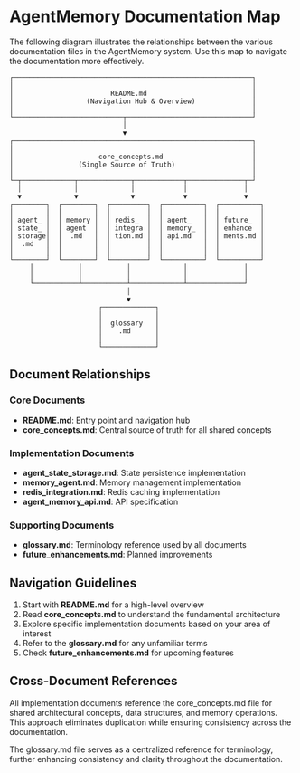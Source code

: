 # **AgentMemory Documentation Map**

The following diagram illustrates the relationships between the various documentation files in the AgentMemory system. Use this map to navigate the documentation more effectively.

```
┌───────────────────────────────────────────────────────────┐
│                                                           │
│                        README.md                          │
│                  (Navigation Hub & Overview)              │
│                                                           │
└───────────────────────────┬───────────────────────────────┘
                            │
                            ▼
┌───────────────────────────────────────────────────────────┐
│                                                           │
│                     core_concepts.md                      │
│                (Single Source of Truth)                   │
│                                                           │
└─┬─────────────┬─────────────┬────────────┬──────────────┬─┘
  │             │             │            │              │
  ▼             ▼             ▼            ▼              ▼
┌────────┐  ┌────────┐  ┌─────────┐  ┌──────────┐  ┌──────────┐
│        │  │        │  │         │  │          │  │          │
│ agent_ │  │ memory │  │ redis_  │  │ agent_   │  │ future_  │
│ state_ │  │ agent  │  │ integra │  │ memory_  │  │ enhance  │
│ storage│  │  .md   │  │ tion.md │  │ api.md   │  │ ments.md │
│  .md   │  │        │  │         │  │          │  │          │
│        │  │        │  │         │  │          │  │          │
└────────┘  └────────┘  └─────────┘  └──────────┘  └──────────┘
     │           │           │             │              │
     │           │           │             │              │
     └───────────┴───────────┴─────────────┴──────────────┘
                             │
                             ▼
                      ┌─────────────┐
                      │             │
                      │  glossary   │
                      │    .md      │
                      │             │
                      └─────────────┘
```

## **Document Relationships**

### **Core Documents**

- **README.md**: Entry point and navigation hub
- **core_concepts.md**: Central source of truth for all shared concepts

### **Implementation Documents**

- **agent_state_storage.md**: State persistence implementation
- **memory_agent.md**: Memory management implementation
- **redis_integration.md**: Redis caching implementation
- **agent_memory_api.md**: API specification

### **Supporting Documents**

- **glossary.md**: Terminology reference used by all documents
- **future_enhancements.md**: Planned improvements

## **Navigation Guidelines**

1. Start with **README.md** for a high-level overview
2. Read **core_concepts.md** to understand the fundamental architecture
3. Explore specific implementation documents based on your area of interest
4. Refer to the **glossary.md** for any unfamiliar terms
5. Check **future_enhancements.md** for upcoming features

## **Cross-Document References**

All implementation documents reference the core_concepts.md file for shared architectural concepts, data structures, and memory operations. This approach eliminates duplication while ensuring consistency across the documentation.

The glossary.md file serves as a centralized reference for terminology, further enhancing consistency and clarity throughout the documentation. 